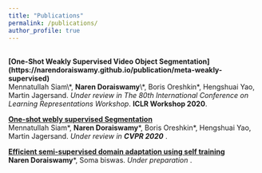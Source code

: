 ```yaml
---
title: "Publications"
permalink: /publications/
author_profile: true
---
```

<br>
<b>[One-Shot Weakly Supervised Video Object Segmentation](https://narendoraiswamy.github.io/publication/meta-weakly-supervised)</b> <br> 
Mennatullah Siam\*, <b>Naren Doraiswamy</b>\*, Boris Oreshkin*, Hengshuai Yao, Martin Jagersand.
<i>Under review in The 80th International Conference on Learning Representations Workshop</i>. <b> ICLR Workshop 2020</b>.

<b>[One-shot webly supervised Segmentation](http://narendoraiswamy.github.io/publication/Dynamic_incremental_few_shot_learning)</b> <br> 
Mennatullah Siam\*, <b>Naren Doraiswamy</b>\*, Boris Oreshkin*, Hengshuai Yao, Martin Jagersand.
<i>Under review in <b>CVPR 2020</b> </i>. 


<b>[Efficient semi-supervised domain adaptation using self training](http://narendoraiswamy.github.io/publication/semi-supervised-adaptation)</b> <br> 
<b>Naren Doraiswamy</b>\*, Soma biswas.
<i>Under preparation<b></b> </i>. 
